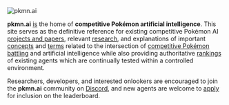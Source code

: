 <img alt="pkmn.ai" src="/favicon.svg" />

**pkmn.ai** [is](https://www.merriam-webster.com/dictionary/work%20in%20progress) the home of
**competitive Pokémon artificial intelligence**. This site serves as the definitive reference for
existing competitive Pokémon AI [projects and papers](/projects), relevant [research](/research),
and explanations of important [concepts](/concepts) and [terms](/terms) related to the intersection
of [competitive Pokémon battling](https://www.smogon.com/dp/articles/intro_comp_pokemon) and
artificial intelligence while also providing authoritative [rankings](/leaderboard) of existing
agents which are continually tested within a controlled environment.

Researchers, developers, and interested onlookers are encouraged to join the **pkmn.ai** community
on [Discord](/cabal), and new agents are welcome to [apply](/rules) for inclusion on the
leaderboard.